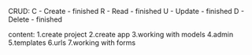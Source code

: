 CRUD:
    C - Create - finished
    R - Read - finished
    U - Update - finished
    D - Delete - finished


content:
    1.create project
    2.create app
    3.working with models
    4.admin
    5.templates
    6.urls
    7.working with forms
    